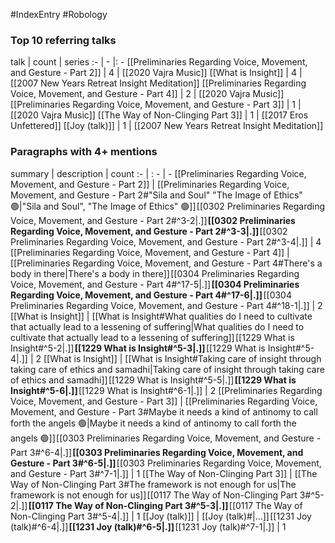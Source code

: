 #IndexEntry #Robology

### Top 10 referring talks
talk | count | series
:- | - |: -
[[Preliminaries Regarding Voice, Movement, and Gesture - Part 2]] | 4 | [[2020 Vajra Music]]
[[What is Insight]] | 4 | [[2007 New Years Retreat Insight Meditation]]
[[Preliminaries Regarding Voice, Movement, and Gesture - Part 4]] | 2 | [[2020 Vajra Music]]
[[Preliminaries Regarding Voice, Movement, and Gesture - Part 3]] | 1 | [[2020 Vajra Music]]
[[The Way of Non-Clinging Part 3]] | 1 | [[2017 Eros Unfettered]]
[[Joy (talk)]] | 1 | [[2007 New Years Retreat Insight Meditation]]

### Paragraphs with 4+ mentions
summary | description | count
:- | : - | -
[[Preliminaries Regarding Voice, Movement, and Gesture - Part 2]] | [[Preliminaries Regarding Voice, Movement, and Gesture - Part 2#"Sila and Soul" "The Image of Ethics" 🟢\|"Sila and Soul", "The Image of Ethics" 🟢]] [[0302 Preliminaries Regarding Voice, Movement, and Gesture - Part 2#^3-2\|.]] **[[0302 Preliminaries Regarding Voice, Movement, and Gesture - Part 2#^3-3\|.]]** [[0302 Preliminaries Regarding Voice, Movement, and Gesture - Part 2#^3-4\|.]] | 4
[[Preliminaries Regarding Voice, Movement, and Gesture - Part 4]] | [[Preliminaries Regarding Voice, Movement, and Gesture - Part 4#There's a body in there\|There's a body in there]] [[0304 Preliminaries Regarding Voice, Movement, and Gesture - Part 4#^17-5\|.]] **[[0304 Preliminaries Regarding Voice, Movement, and Gesture - Part 4#^17-6\|.]]** [[0304 Preliminaries Regarding Voice, Movement, and Gesture - Part 4#^18-1\|.]] | 2
[[What is Insight]] | [[What is Insight#What qualities do I need to cultivate that actually lead to a lessening of suffering\|What qualities do I need to cultivate that actually lead to a lessening of suffering]] [[1229 What is Insight#^5-2\|.]] **[[1229 What is Insight#^5-3\|.]]** [[1229 What is Insight#^5-4\|.]] | 2
[[What is Insight]] | [[What is Insight#Taking care of insight through taking care of ethics and samadhi\|Taking care of insight through taking care of ethics and samadhi]] [[1229 What is Insight#^5-5\|.]] **[[1229 What is Insight#^5-6\|.]]** [[1229 What is Insight#^6-1\|.]] | 2
[[Preliminaries Regarding Voice, Movement, and Gesture - Part 3]] | [[Preliminaries Regarding Voice, Movement, and Gesture - Part 3#Maybe it needs a kind of antinomy to call forth the angels 🟢\|Maybe it needs a kind of antinomy to call forth the angels 🟢]] [[0303 Preliminaries Regarding Voice, Movement, and Gesture - Part 3#^6-4\|.]] **[[0303 Preliminaries Regarding Voice, Movement, and Gesture - Part 3#^6-5\|.]]** [[0303 Preliminaries Regarding Voice, Movement, and Gesture - Part 3#^7-1\|.]] | 1
[[The Way of Non-Clinging Part 3]] | [[The Way of Non-Clinging Part 3#The framework is not enough for us\|The framework is not enough for us]] [[0117 The Way of Non-Clinging Part 3#^5-2\|.]] **[[0117 The Way of Non-Clinging Part 3#^5-3\|.]]** [[0117 The Way of Non-Clinging Part 3#^5-4\|.]] | 1
[[Joy (talk)]] | [[Joy (talk)#\|...]] [[1231 Joy (talk)#^6-4\|.]] **[[1231 Joy (talk)#^6-5\|.]]** [[1231 Joy (talk)#^7-1\|.]] | 1


